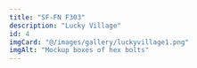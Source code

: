 ```yaml
---
title: "SF-FN F303"
description: "Lucky Village"
id: 4
imgCard: "@/images/gallery/luckyvillage1.png"
imgAlt: "Mockup boxes of hex bolts"
---
```

